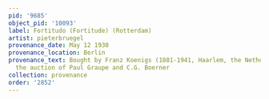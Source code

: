 ```yaml
---
pid: '9685'
object_pid: '10093'
label: Fortitudo (Fortitude) (Rotterdam)
artist: pieterbruegel
provenance_date: May 12 1930
provenance_location: Berlin
provenance_text: Bought by Franz Koenigs (1881-1941, Haarlem, the Netherlands) at
  the auction of Paul Graupe and C.G. Boerner
collection: provenance
order: '2852'
---
```

